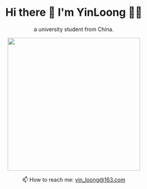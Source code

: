 <h1 align='center'>
  Hi there 👋 I'm YinLoong 👨‍💻
</h1>
<p align='center'>a university student from China.</p>
<p align='center'>
  <a href="#"><img src="https://github-readme-stats.vercel.app/api?username=Yin-Loong&show_icons=true&count_private=true&theme=dark" width="350"></a>
</p>
<p align='center'>
  📫 How to reach me: <a href='mailto:yin_loong@163.com'>yin_loong@163.com</a>
</p>

